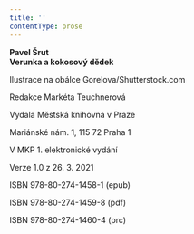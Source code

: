 ```yaml
---
title: ''
contentType: prose
---
```


<section>

**Pavel Šrut  
Verunka a kokosový dědek**

</section>

<section>

Ilustrace na obálce Gorelova/Shutterstock.com

Redakce Markéta Teuchnerová

</section>

<section>

Vydala Městská knihovna v Praze

Mariánské nám. 1, 115 72 Praha 1

</section>

<section>

V MKP 1. elektronické vydání

Verze 1.0 z 26. 3. 2021

</section>

<section>

ISBN 978-80-274-1458-1 (epub)

ISBN 978-80-274-1459-8 (pdf)

ISBN 978-80-274-1460-4 (prc)

</section>
